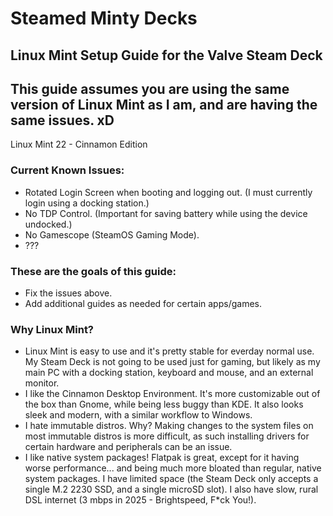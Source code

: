 # Steamed Minty Decks
## Linux Mint Setup Guide for the Valve Steam Deck

## This guide assumes you are using the same version of Linux Mint as I am, and are having the same issues. xD
Linux Mint 22 - Cinnamon Edition

### Current Known Issues:
- Rotated Login Screen when booting and logging out. (I must currently login using a docking station.)
- No TDP Control. (Important for saving battery while using the device undocked.)
- No Gamescope (SteamOS Gaming Mode).
- ???

### These are the goals of this guide:
- Fix the issues above.
- Add additional guides as needed for certain apps/games.

### Why Linux Mint?
- Linux Mint is easy to use and it's pretty stable for everday normal use. My Steam Deck is not going to be used just for gaming, but likely as my main PC with a docking station, keyboard and mouse, and an external monitor.
- I like the Cinnamon Desktop Environment. It's more customizable out of the box than Gnome, while being less buggy than KDE. It also looks sleek and modern, with a similar workflow to Windows.
- I hate immutable distros. Why? Making changes to the system files on most immutable distros is more difficult, as such installing drivers for certain hardware and peripherals can be an issue.
- I like native system packages! Flatpak is great, except for it having worse performance... and being much more bloated than regular, native system packages. I have limited space (the Steam Deck only accepts a single M.2 2230 SSD, and a single microSD slot).  I also have slow, rural DSL internet (3 mbps in 2025 - Brightspeed, F*ck You!).

